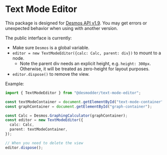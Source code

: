 # Text Mode Editor

This package is designed for [Desmos API v1.9](https://www.desmos.com/api/v1.9/docs/index.html). You may get errors or unexpected behavior when using with another version.

The public interface is currently:

- Make sure `Desmos` is a global variable.
- `editor = new TextModeEditor({calc: Calc, parent: div})` to mount to a node.
  - Note the parent div needs an explicit height, e.g. `height: 300px`. Otherwise, it will be treated as zero-height for layout purposes.
- `editor.dispose()` to remove the view.

Example:

```ts
import { TextModeEditor } from "@desmodder/text-mode-editor";

const textModeContainer = document.getElementById("text-mode-container");
const graphContainer = document.getElementById("graph-container");

const Calc = Desmos.GraphingCalculator(graphContainer);
const editor = new TextModeEditor({
  calc: Calc,
  parent: textModeContainer,
});

// When you need to delete the view
editor.dispose();
```
